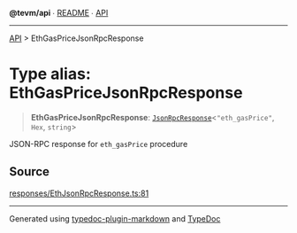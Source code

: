 **@tevm/api** ∙ [README](../README.md) ∙ [API](../API.md)

***

[API](../API.md) > EthGasPriceJsonRpcResponse

# Type alias: EthGasPriceJsonRpcResponse

> **EthGasPriceJsonRpcResponse**: [`JsonRpcResponse`](JsonRpcResponse.md)\<`"eth_gasPrice"`, `Hex`, `string`\>

JSON-RPC response for `eth_gasPrice` procedure

## Source

[responses/EthJsonRpcResponse.ts:81](https://github.com/evmts/tevm-monorepo/blob/main/vm/api/src/responses/EthJsonRpcResponse.ts#L81)

***
Generated using [typedoc-plugin-markdown](https://www.npmjs.com/package/typedoc-plugin-markdown) and [TypeDoc](https://typedoc.org/)
